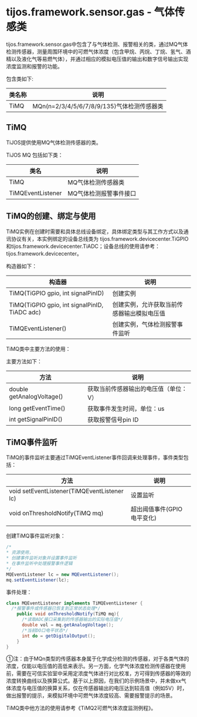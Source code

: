 # tijos.framework.sensor.gas - 气体传感类

tijos.framework.sensor.gas中包含了与气体检测、报警相关的类，通过MQ气体检测传感器，测量周围环境中的可燃气体浓度（包含甲烷、丙烷、丁烷、氢气、酒精以及液化气等易燃气体），并通过相应的模拟电压值的输出和数字信号输出实现浓度监测和报警的功能。

包含类如下:

| 类名称  | 说明                                 |
| ---- | ---------------------------------- |
| TiMQ | MQn(n=2/3/4/5/6/7/8/9/135)气体检测传感器类 |



## TiMQ

TiJOS提供使用MQ气体检测传感器的类。

TiJOS MQ 包括如下类：

| 类名                | 说明           |
| ----------------- | ------------ |
| TiMQ              | MQ气体检测传感器类   |
| TiMQEventListener | MQ气体检测报警事件接口 |



## TiMQ的创建、绑定与使用

TiMQ实例在创建时需要和具体总线设备绑定，具体绑定类型与其工作方式以及通讯协议有关，本实例绑定的设备总线类为 tijos.framework.devicecenter.TiGPIO和tijos.framework.devicecenter.TiADC；设备总线的使用请参考：tijos.framework.devicecenter。

构造器如下：

| 构造器                                      | 说明                    |
| ---------------------------------------- | --------------------- |
| TiMQ(TiGPIO gpio, int signalPinID)       | 创建实例                  |
| TiMQ(TiGPIO gpio, int signalPinID, TiADC adc) | 创建实例，允许获取当前传感器输出模拟电压值 |
| TiMQEventListener()                      | 创建实例，气体检测报警事件监听       |

TiMQ类中主要方法的使用：

主要方法如下：

| 方法                        | 说明                  |
| ------------------------- | ------------------- |
| double getAnalogVoltage() | 获取当前传感器输出的电压值（单位：V） |
| long getEventTime()       | 获取事件发生时间，单位：us      |
| int getSignalPinID()      | 获取报警信号pin ID        |




## TiMQ事件监听

TiMQ的事件监听主要通过TiMQEventListener事件回调来处理事件，事件类型包括：

| 方法                                       | 说明               |
| ---------------------------------------- | ---------------- |
| void setEventListener(TiMQEventListener lc) | 设置监听             |
| void onThresholdNotify(TiMQ mq)          | 超出阈值事件(GPIO电平变化) |
|                                          |                  |

创建TiMQ事件监听对象：

```java
/*
* 资源使用，
* 创建事件监听对象并设置事件监听
* 在事件监听中处理报警事件逻辑
*/			
MQEventListener lc = new MQEventListener();
mq.setEventListener(lc);
```

事件处理：

```java
class MQEventListener implements TiMQEventListener {
  /*报警事件或传感器已恢复到正常状态处理*/
    public void onThresholdNotify(TiMQ mq){
      /*读取ADC接口采集到的传感器输出的实际电压值*/
      double vol = mq.getAnalogVoltage();
      /*当前DO口电平状态*/
      int do = getDigitalOutput();
    }
}
```

①注：由于MQn类型的传感器本身属于化学成分检测的传感器，对于各类气体的浓度，仅能以电压值的高低来表示。另一方面，化学气体浓度检测传感器在使用前，需要在可信实验室中采用定浓度气体进行对比校准，方可得到传感器的等效的浓度转换曲线以及换算公式。基于以上原因，在我们的示例场景中，并未做xx气体浓度与电压值的换算关系，仅在传感器输出的电压达到较高值（例如5V）时，做出报警的提示，来模拟环境中可燃气体浓度较高、需要报警提示的场景。

TiMQ类中他方法的使用请参考《TiMQ2可燃气体浓度监测例程》。
